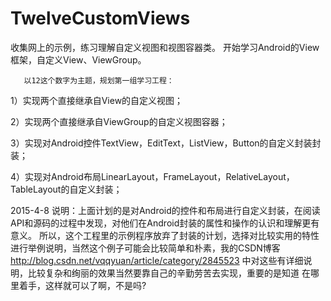 # TwelveCustomViews
收集网上的示例，练习理解自定义视图和视图容器类。
开始学习Android的View框架，自定义View、ViewGroup。

       以12这个数字为主题，规划第一组学习工程：

1）实现两个直接继承自View的自定义视图；

2）实现两个直接继承自ViewGroup的自定义视图容器；

3）实现对Android控件TextView，EditText，ListView，Button的自定义封装封装；

4）实现对Android布局LinearLayout，FrameLayout，RelativeLayout，TableLayout的自定义封装；

2015-4-8 
    说明：上面计划的是对Android的控件和布局进行自定义封装，在阅读API和源码的过程中发现，对他们在Android封装的属性和操作的认识和理解更有意义。
    所以，这个工程里的示例程序放弃了封装的计划，选择对比较实用的特性进行举例说明，当然这个例子可能会比较简单和朴素，我的CSDN博客
    http://blog.csdn.net/vqqyuan/article/category/2845523 中对这些有详细说明，比较复杂和绚丽的效果当然要靠自己的辛勤劳苦去实现，重要的是知道
    在哪里着手，这样就可以了啊，不是吗?